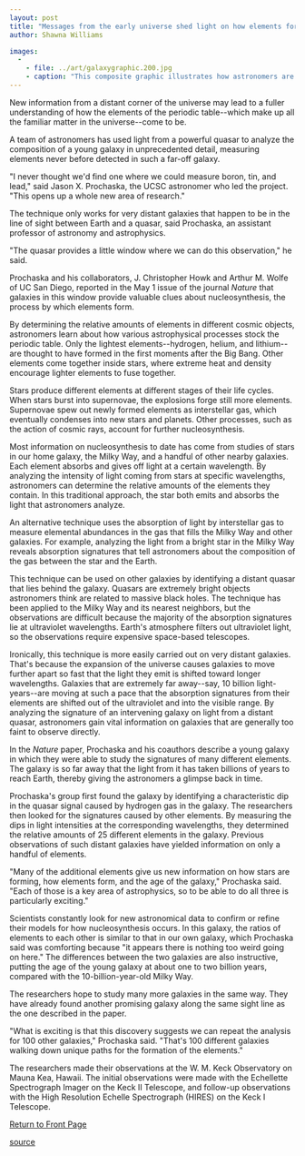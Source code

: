 ```yaml
---
layout: post
title: "Messages from the early universe shed light on how elements form"
author: Shawna Williams

images:
  -
    - file: ../art/galaxygraphic.200.jpg
    - caption: "This composite graphic illustrates how astronomers are able to use light from a quasar to analyze the composition of a distant galaxy. The absorption of specific wavelengths by the interstellar gas in the galaxy leaves telltale signatures on the quasar's light. Photo: Keck Observatory, courtesy of W. M. Keck Observatory/CARA & Peter French, photographer. Galaxy image: Jim Burnell. Quasar image: NASA and J. Bahcall (IAS), from the Hubble Space Telescope. Composite graphic by L. Knudson, UCSC"
---
```


New information from a distant corner of the universe may lead to a fuller understanding of how the elements of the periodic table--which make up all the familiar matter in the universe--come to be.

A team of astronomers has used light from a powerful quasar to analyze the composition of a young galaxy in unprecedented detail, measuring elements never before detected in such a far-off galaxy.  

"I never thought we'd find one where we could measure boron, tin, and lead," said Jason X. Prochaska, the UCSC astronomer who led the project. "This opens up a whole new area of research."  

The technique only works for very distant galaxies that happen to be in the line of sight between Earth and a quasar, said Prochaska, an assistant professor of astronomy and astrophysics.   

"The quasar provides a little window where we can do this observation," he said.  

Prochaska and his collaborators, J. Christopher Howk and Arthur M. Wolfe of UC San Diego, reported in the May 1 issue of the journal _Nature_ that galaxies in this window provide valuable clues about nucleosynthesis, the process by which elements form.  

By determining the relative amounts of elements in different cosmic objects, astronomers learn about how various astrophysical processes stock the periodic table. Only the lightest elements--hydrogen, helium, and lithium--are thought to have formed in the first moments after the Big Bang. Other elements come together inside stars, where extreme heat and density encourage lighter elements to fuse together.   

Stars produce different elements at different stages of their life cycles. When stars burst into supernovae, the explosions forge still more elements. Supernovae spew out newly formed elements as interstellar gas, which eventually condenses into new stars and planets. Other processes, such as the action of cosmic rays, account for further nucleosynthesis.  

Most information on nucleosynthesis to date has come from studies of stars in our home galaxy, the Milky Way, and a handful of other nearby galaxies. Each element absorbs and gives off light at a certain wavelength. By analyzing the intensity of light coming from stars at specific wavelengths, astronomers can determine the relative amounts of the elements they contain. In this traditional approach, the star both emits and absorbs the light that astronomers analyze.  

An alternative technique uses the absorption of light by interstellar gas to measure elemental abundances in the gas that fills the Milky Way and other galaxies. For example, analyzing the light from a bright star in the Milky Way reveals absorption signatures that tell astronomers about the composition of the gas between the star and the Earth.  

This technique can be used on other galaxies by identifying a distant quasar that lies behind the galaxy. Quasars are extremely bright objects astronomers think are related to massive black holes. The technique has been applied to the Milky Way and its nearest neighbors, but the observations are difficult because the majority of the absorption signatures lie at ultraviolet wavelengths. Earth's atmosphere filters out ultraviolet light, so the observations require expensive space-based telescopes.  

Ironically, this technique is more easily carried out on very distant galaxies. That's because the expansion of the universe causes galaxies to move further apart so fast that the light they emit is shifted toward longer wavelengths. Galaxies that are extremely far away--say, 10 billion light-years--are moving at such a pace that the absorption signatures from their elements are shifted out of the ultraviolet and into the visible range. By analyzing the signature of an intervening galaxy on light from a distant quasar, astronomers gain vital information on galaxies that are generally too faint to observe directly.  

In the _Nature_ paper, Prochaska and his coauthors describe a young galaxy in which they were able to study the signatures of many different elements. The galaxy is so far away that the light from it has taken billions of years to reach Earth, thereby giving the astronomers a glimpse back in time.  

Prochaska's group first found the galaxy by identifying a characteristic dip in the quasar signal caused by hydrogen gas in the galaxy. The researchers then looked for the signatures caused by other elements. By measuring the dips in light intensities at the corresponding wavelengths, they determined the relative amounts of 25 different elements in the galaxy. Previous observations of such distant galaxies have yielded information on only a handful of elements.  

"Many of the additional elements give us new information on how stars are forming, how elements form, and the age of the galaxy," Prochaska said. "Each of those is a key area of astrophysics, so to be able to do all three is particularly exciting."  

Scientists constantly look for new astronomical data to confirm or refine their models for how nucleosynthesis occurs. In this galaxy, the ratios of elements to each other is similar to that in our own galaxy, which Prochaska said was comforting because "it appears there is nothing too weird going on here." The differences between the two galaxies are also instructive, putting the age of the young galaxy at about one to two billion years, compared with the 10-billion-year-old Milky Way.  

The researchers hope to study many more galaxies in the same way. They have already found another promising galaxy along the same sight line as the one described in the paper.  

"What is exciting is that this discovery suggests we can repeat the analysis for 100 other galaxies," Prochaska said. "That's 100 different galaxies walking down unique paths for the formation of the elements."  

The researchers made their observations at the W. M. Keck Observatory on Mauna Kea, Hawaii. The initial observations were made with the Echellette Spectrograph Imager on the Keck II Telescope, and follow-up observations with the High Resolution Echelle Spectrograph (HIRES) on the Keck I Telescope.   
  


[Return to Front Page][1]

[1]: http://currents.ucsc.edu/

[source](http://www1.ucsc.edu/currents/02-03/05-05/nucleosynthesis.html "Permalink to nucleosynthesis")
